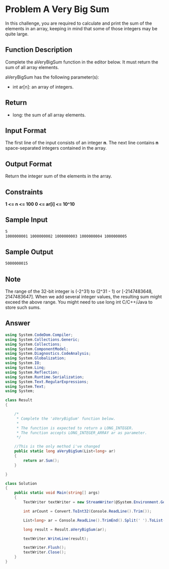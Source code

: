 # Problem A Very Big Sum

In this challenge, you are required to calculate and print the sum of the elements in an array, keeping in mind that some of those integers may be quite large.

## Function Description

Complete the aVeryBigSum function in the editor below. It must return the sum of all array elements.

aVeryBigSum has the following parameter(s):

- int ar[n]: an array of integers.

## Return

- long: the sum of all array elements.

## Input Format

The first line of the input consists of an integer <b>n</b>.
The next line contains <b>n</b> space-separated integers contained in the array.

## Output Format

Return the integer sum of the elements in the array.

## Constraints
<b>
1 <= n <= 100
0 <= ar[i] <= 10^10
</b>

## Sample Input
```bash
5
1000000001 1000000002 1000000003 1000000004 1000000005
```

## Sample Output
```bash
5000000015
```

## Note
The range of the 32-bit integer is (-2^31) to (2^31 - 1) or [-2147483648, 2147483647].
When we add several integer values, the resulting sum might exceed the above range. You might need to use long int C/C++/Java to store such sums.

## Answer 
```cs
using System.CodeDom.Compiler;
using System.Collections.Generic;
using System.Collections;
using System.ComponentModel;
using System.Diagnostics.CodeAnalysis;
using System.Globalization;
using System.IO;
using System.Linq;
using System.Reflection;
using System.Runtime.Serialization;
using System.Text.RegularExpressions;
using System.Text;
using System;

class Result
{

    /*
     * Complete the 'aVeryBigSum' function below.
     *
     * The function is expected to return a LONG_INTEGER.
     * The function accepts LONG_INTEGER_ARRAY ar as parameter.
     */

    //This is the only method i've changed
    public static long aVeryBigSum(List<long> ar)
    {
        return ar.Sum();
    }

}

class Solution
{
    public static void Main(string[] args)
    {
        TextWriter textWriter = new StreamWriter(@System.Environment.GetEnvironmentVariable("OUTPUT_PATH"), true);

        int arCount = Convert.ToInt32(Console.ReadLine().Trim());

        List<long> ar = Console.ReadLine().TrimEnd().Split(' ').ToList().Select(arTemp => Convert.ToInt64(arTemp)).ToList();

        long result = Result.aVeryBigSum(ar);

        textWriter.WriteLine(result);

        textWriter.Flush();
        textWriter.Close();
    }
}

```